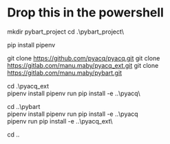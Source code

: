 # Drop this in the powershell

mkdir pybart_project
cd .\pybart_project\

pip install pipenv

git clone https://github.com/pyacq/pyacq.git
git clone https://gitlab.com/manu.maby/pyacq_ext.git
git clone https://gitlab.com/manu.maby/pybart.git

cd .\pyacq_ext\
pipenv install
pipenv run pip install -e ..\pyacq\

cd ..\pybart\
pipenv install
pipenv run pip install -e ..\pyacq\
pipenv run pip install -e ..\pyacq_ext\

cd ..


